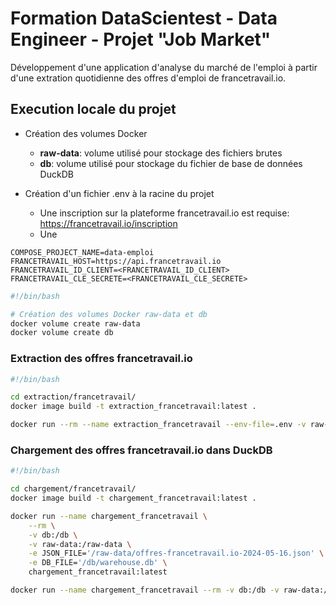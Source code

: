 # Formation DataScientest - Data Engineer - Projet "Job Market"

Développement d'une application d'analyse du marché de l'emploi à partir d'une extration quotidienne des offres d'emploi de francetravail.io.

## Execution locale du projet

- Création des volumes Docker

  - **raw-data**: volume utilisé pour stockage des fichiers brutes
  - **db**: volume utilisé pour stockage du fichier de base de données DuckDB

- Création d'un fichier .env à la racine du projet

  - Une inscription sur la plateforme francetravail.io est requise: <https://francetravail.io/inscription>
  - Une

```text
COMPOSE_PROJECT_NAME=data-emploi
FRANCETRAVAIL_HOST=https://api.francetravail.io
FRANCETRAVAIL_ID_CLIENT=<FRANCETRAVAIL_ID_CLIENT>
FRANCETRAVAIL_CLE_SECRETE=<FRANCETRAVAIL_CLE_SECRETE>
```

```bash
#!/bin/bash

# Création des volumes Docker raw-data et db
docker volume create raw-data
docker volume create db
```

### Extraction des offres francetravail.io

```bash
#!/bin/bash

cd extraction/francetravail/
docker image build -t extraction_francetravail:latest .

docker run --rm --name extraction_francetravail --env-file=.env -v raw-data:/raw-data -e DATE_CREATION='<date_creation>' extraction_francetravail:latest
```

### Chargement des offres francetravail.io dans DuckDB

```bash
#!/bin/bash

cd chargement/francetravail/
docker image build -t chargement_francetravail:latest .

docker run --name chargement_francetravail \
    --rm \
    -v db:/db \
    -v raw-data:/raw-data \
    -e JSON_FILE='/raw-data/offres-francetravail.io-2024-05-16.json' \
    -e DB_FILE='/db/warehouse.db' \
    chargement_francetravail:latest

docker run --name chargement_francetravail --rm -v db:/db -v raw-data:/raw-data -e JSON_FILE='/raw-data/offres-francetravail.io-2024-05-16.json' -e DB_FILE='/db/warehouse.db' chargement-francetravail:latest
```
    